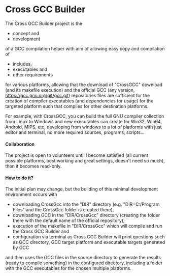 # Cross GCC Builder

The Cross GCC Builder project is the

- concept and
- development

of a GCC compilation helper with aim of allowing easy copy and compilation of

- includes,
- executables and
- other requirements

for various platforms, allowing that the download of "CrossGCC" download (and its makefile execution) and the official GCC (any version, https://gcc.gnu.org/git/gcc.git) repositories files are sufficient for the creation of compiler executables (and dependencies for usage) for the targeted platform such that compiles for other destination platforms.

For example, with CrossGCC, you can build the full GNU compiler collection from Linux to Windows and new executables can create for Win32, Win64, Android, MIPS, etc, developing from windows to a lot of platforms with just editor and terminal, no more required sources, programs, scripts...

#### Collaboration

The project is open to volunteers until I become satisfied (all current possible platforms, best working and great settings, doesn't need so much), then it becomes read-only.

#### How to do it?

The initial plan may change, but the building of this minimal development environment occurs with

- downloading CrossGcc into the "DIR" directory (e.g. "DIR=C:/Program Files" and the CrossGcc folder is created there),
- downloading GCC in the "DIR/CrossGcc" directory (creating the folder there with the default name of the official repository),
- execution of the makefile in "DIR/CrossGcc" which will compile and run the Cross GCC Builder and
- configuration via terminal as Cross GCC Builder will print questions such as GCC directory, GCC target platform and executable targets generated by GCC

and then uses the GCC files in the source directory to generate the results (ready to compile something) in the configured directory, including a folder with the GCC executables for the chosen multiple platforms.
